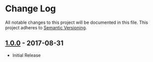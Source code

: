 # Change Log
All notable changes to this project will be documented in this file.
This project adheres to [Semantic Versioning](http://semver.org/).

## [1.0.0] - 2017-08-31
* Initial Release

[1.0.0]: https://github.com/koopjs/koop-cache-redis/releases/tag/v1.0.0
